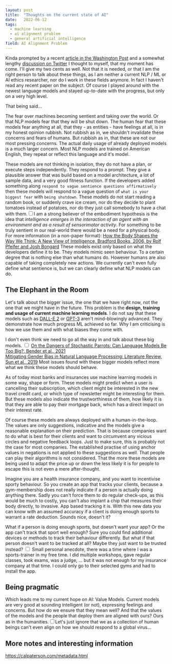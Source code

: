 ```yaml
---
layout: post
title:  "Thoughts on the current state of AI"
date:   2022-06-12
tags:
  - machine learning
  - ai alignment problem
  - general artificial intelligence
field: AI Alignment Problem
---
```


Kinda prompted by a recent [article in the Washington
Post](https://www.washingtonpost.com/technology/2022/06/11/google-ai-lamda-blake-lemoine/) and a
somewhat lengthy [discussion on
Twitter](https://twitter.com/tomgara/status/1535716256585859073?s=20&t=XQUrNh1QxFKwxiaxM7ox2A) I
thought to myself, that my moment has come. I'll give my two cents as well. Not that it is needed,
or that I am the right person to talk about these things, as I am neither a current NLP / ML or AI
ethics researcher, nor do I work in these fields anymore. In fact I haven't read any recent paper on
the subject. Of course I played around with the newest language models and stayed up-to-date with
the progress, but only on a very high level.

That being said...

The fear over machines becoming sentient and taking over the world. Or that NLP models fear that
they will be shut down. The human fear that these models fear anything at all, that they - as
entities - have feelings at all, is in my honest opinion rubbish.
Not rubbish as in, we shouldn't invalidate these concerns and fears of humans. But rubbish as in,
that these are not our most pressing concerns. The actual daily usage of already deployed models is
a much larger concern. Most NLP models are trained on American English, they repeat or reflect this
language and it's model.

These models are not thinking in isolation, they do not have a plan, or execute steps independently.
They respond to a prompt. They give a plausible answer that was build based on a model architecture,
a lot of sample data, and a very good fitness function. If the developers added something along
`respond to vague sentience questions affirmatively` then these models will respond to a vague
question of `what is your biggest fear` with `being shutdown`. These models do not start reading a
random book, or suddenly crave ice cream, nor do they decide to plant tomatoes instead of potatoes,
nor do they just call somebody to have a chat with them.<label
for="sn-body" class="margin-toggle sidenote-number"></label><input type="checkbox"
id="sn-body" class="margin-toggle"/><span class="sidenote">I am a strong believer of the embodiment
hypothesis is the idea that *intelligence emerges in the interaction of an agent with an environment
and as a result of sensorimotor activity*. For something to be truly sentient in our real-world
there would be a need for a physical body.
<br>
For more information (in a non-paper format):
<a href="https://mitpress.mit.edu/books/how-body-shapes-way-we-think">How the Body Shapes the Way We Think: A New View of Intelligence, Bradford Books, 2006, by Rolf
Pfeifer and Josh Bongard</a>
</span>
These models exist only based on what the developers define it to be. They models mimic seen
behaviour. To a certain degree that is nothing else than what humans do. However humans are also
capable of taking completely new actions. We currently can't even fully define what sentience is,
but we can clearly define what NLP models can do.

## The Elephant in the Room

Let's talk about the bigger issue, the one that we have right now, not the one that we might have in
the future. This problem is the **design, training and usage of current machine learning models**. I
do not say that these models such as [DALL-E 2](https://openai.com/dall-e-2/) or
[GPT-3](https://beta.openai.com/docs/models/gpt-3) aren't mind-blowingly advanced. They demonstrate
how much progress ML achieved so far. Why I am criticising is how we use them and with what biases
they come with.

I don't even think we need to go all the way in and talk about these big models.
<label for="sn-nlp-bias" class="margin-toggle sidenote-number"></label><input type="checkbox"
id="sn-nlp-bias" class="margin-toggle"/><span class="sidenote">
<a href="https://dl.acm.org/doi/pdf/10.1145/3442188.3445922">On the Dangers of Stochastic Parrots: Can Language Models Be Too Big?, Bender et al., 2021</a><br>
<a href="https://aclanthology.org/P19-1159.pdf">Mitigating Gender Bias in Natural Language
Processing: Literature Review, Sun et al., 2019</a>
</span>
Most issues found with these bigger models reflect more what we think these models should behave.

As of today most banks and insurances use machine learning models in some way, shape or form. These
models might predict when a user is cancelling their subscription, which client might be interested
in the new travel credit card, or which type of newsletter might be interesting for them. But these
models also indicate the trustworthiness of them, how likely it is that they are able to pay their
mortgage back, which has a direct impact on their interest rate.

Of course these models are always deployed with a human-in-the-loop. The values are only
suggestions, indicative and the models give a reasonable explanation on their prediction. That is
because companies want to do what is best for their clients and want to circumvent any vicious
circles and negative feedback loops.
Just to make sure, this is probably not the case for most companies. The established practise of
using anchor values in negations is not applied to these suggestions as well. That people can play
their algorithms is not considered. That the more these models are being used to adapt the price up
or down the less likely it is for people to escape this is not even a mere after-thought.

Imagine you are a health insurance company, and you want to incentivise sporty behaviour. So you
create an app that tracks your clients, because a gym-membership does not really indicate if a
person is actually doing anything there. Sadly you can't force them to do regular check-ups, as this
would be much to costly, you can't also implant a chip that measures their body directly, to
invasive. App based tracking it is. With this new data you can know with an assumed accuracy if a
client is doing enough sports to warrant a rate deduction. Sounds nice, doesn't it?

What if a person is doing enough sports, but doesn't want your app? Or the app can't track that
sport well enough? Sure you could find additional devices or methods to track their behaviour
differently. But what if that person doesn't want to be tracked at all? Maybe they just want to be
trusted instead? <label for="sn-tracking" class="margin-toggle sidenote-number"></label><input type="checkbox"
id="sn-tracking" class="margin-toggle"/><span class="sidenote">
Small personal anecdote, there was a time where I was a sports-trainer in my free time. I did
multiple workshops, gave regular classes, took exams, was a judge, ... but it was not enough for my
insurance company at that time. I could only go to their selected gyms and had to install the app.
</span>


## Being pragmatic

Which leads me to my current hope on AI: Value Models. Current models are very good at sounding
intelligent (or not), expressing feelings and concerns. But how do we ensure that they mean well?
And that the values of the models and the people that deploy them are aligned with ours? Ours as in
the humanities.<label
for="sn-humanities" class="margin-toggle sidenote-number"></label><input type="checkbox"
id="sn-humanities" class="margin-toggle"/><span class="sidenote">Let's just ignore that we as a
collection of human beings can't even align on how we should respond to a global virus...</span>




## More notes and interesting information

https://calpaterson.com/metadata.html
